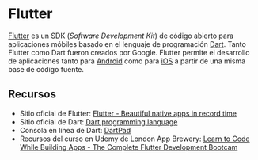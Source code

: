 # Flutter
[Flutter](https://flutter.dev/) es un SDK (_Software Development Kit_) de código abierto para aplicaciones móbiles basado en el lenguaje de programación [Dart](https://dart.dev/). Tanto Flutter como Dart fueron creados por Google. Flutter permite el desarrollo de aplicaciones tanto para [Android](https://www.android.com/) como para [iOS](https://www.apple.com/ios/) a partir de una misma base de código fuente.

## Recursos
* Sitio oficial de Flutter: [Flutter - Beautiful native apps in record time](https://flutter.dev/)
* Sitio oficial de Dart: [Dart programming language](https://dart.dev/)
* Consola en línea de Dart: [DartPad](https://dartpad.dartlang.org/)
* Recursos del curso en Udemy de London App Brewery: [Learn to Code While Building Apps - The Complete Flutter Development Bootcam](https://github.com/londonappbrewery/Flutter-Course-Resources)
